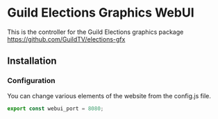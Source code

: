 # Guild Elections Graphics WebUI

This is the controller for the Guild Elections graphics package https://github.com/GuildTV/elections-gfx

## Installation
### Configuration

You can change various elements of the website from the config.js file.

```javascript
export const webui_port = 8080;
```
